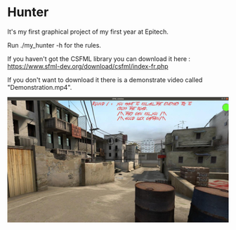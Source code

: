 # Hunter
It's my first graphical project of my first year at Epitech.

Run ./my_hunter -h for the rules.

If you haven't got the CSFML library you can download it here : https://www.sfml-dev.org/download/csfml/index-fr.php

If you don't want to download it there is a demonstrate video called "Demonstration.mp4".

![Alt text](hunter.png?raw=true "Title")

